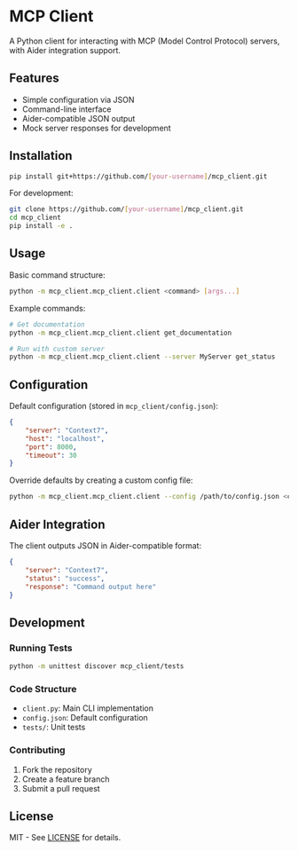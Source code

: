 # MCP Client

A Python client for interacting with MCP (Model Control Protocol) servers, with Aider integration support.

## Features

- Simple configuration via JSON
- Command-line interface
- Aider-compatible JSON output
- Mock server responses for development

## Installation

```bash
pip install git+https://github.com/[your-username]/mcp_client.git
```

For development:
```bash
git clone https://github.com/[your-username]/mcp_client.git
cd mcp_client
pip install -e .
```

## Usage

Basic command structure:
```bash
python -m mcp_client.mcp_client.client <command> [args...]
```

Example commands:
```bash
# Get documentation
python -m mcp_client.mcp_client.client get_documentation

# Run with custom server
python -m mcp_client.mcp_client.client --server MyServer get_status
```

## Configuration

Default configuration (stored in `mcp_client/config.json`):
```json
{
    "server": "Context7",
    "host": "localhost",
    "port": 8000,
    "timeout": 30
}
```

Override defaults by creating a custom config file:
```bash
python -m mcp_client.mcp_client.client --config /path/to/config.json <command>
```

## Aider Integration

The client outputs JSON in Aider-compatible format:
```json
{
    "server": "Context7",
    "status": "success",
    "response": "Command output here"
}
```

## Development

### Running Tests
```bash
python -m unittest discover mcp_client/tests
```

### Code Structure
- `client.py`: Main CLI implementation
- `config.json`: Default configuration
- `tests/`: Unit tests

### Contributing
1. Fork the repository
2. Create a feature branch
3. Submit a pull request

## License
MIT - See [LICENSE](LICENSE) for details.

